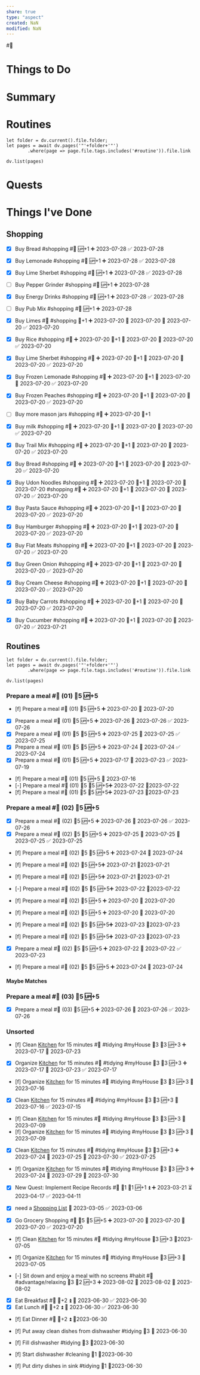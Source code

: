 ```yaml
---
share: true
type: "aspect"
created: NaN 
modified: NaN
---
```

#🍎
# Things to Do


# Summary


# Routines
```dataviewjs
let folder = dv.current().file.folder;
let pages = await dv.pages('"'+folder+'"')
		.where(page => page.file.tags.includes('#routine')).file.link

dv.list(pages)
```

# Quests


# Things I've Done
## Shopping

- [x] Buy Bread #shopping #🍎 🆙+1 ➕ 2023-07-28 ✅ 2023-07-28
- [x] Buy Lemonade #shopping #🍎 🆙+1 ➕ 2023-07-28 ✅ 2023-07-28
- [x] Buy Lime Sherbet #shopping #🍎 🆙+1 ➕ 2023-07-28 ✅ 2023-07-28
- [ ] Buy Pepper Grinder #shopping #🍎 🆙+1 ➕ 2023-07-28 
- [x] Buy Energy Drinks #shopping #🍎 🆙+1 ➕ 2023-07-28 ✅ 2023-07-28
- [ ] Buy Pub Mix #shopping #🍎 🆙+1 ➕ 2023-07-28 

- [x] Buy Limes #🍎 #shopping 🥄+1 ➕ 2023-07-20 🛫 2023-07-20 📅 2023-07-20 ✅ 2023-07-20
- [x] Buy Rice #shopping #🍎 ➕ 2023-07-20 🥄+1 🛫 2023-07-20 📅 2023-07-20 ✅ 2023-07-20
- [x] Buy Lime Sherbet #shopping #🍎 ➕ 2023-07-20 🥄+1 🛫 2023-07-20 📅 2023-07-20 ✅ 2023-07-20
- [x] Buy Frozen Lemonade #shopping #🍎 ➕ 2023-07-20 🥄+1 🛫 2023-07-20 📅 2023-07-20 ✅ 2023-07-20
- [x] Buy Frozen Peaches #shopping #🍎 ➕ 2023-07-20 🥄+1 🛫 2023-07-20 📅 2023-07-20 ✅ 2023-07-20
- [ ] Buy more mason jars #shopping #🍎 ➕ 2023-07-20 🥄+1
- [x] Buy milk #shopping #🍎 ➕ 2023-07-20 🥄+1 🛫 2023-07-20 📅 2023-07-20 ✅ 2023-07-20
- [x] Buy Trail Mix #shopping #🍎 ➕ 2023-07-20 🥄+1 🛫 2023-07-20 📅 2023-07-20 ✅ 2023-07-20
- [x] Buy Bread #shopping #🍎 ➕ 2023-07-20 🥄+1 🛫 2023-07-20 📅 2023-07-20 ✅ 2023-07-20
- [x] Buy Udon Noodles #shopping #🍎 ➕ 2023-07-20 🥄+1 🛫 2023-07-20 📅 2023-07-20 #shopping #🍎 ➕ 2023-07-20 🥄+1 🛫 2023-07-20 📅 2023-07-20 ✅ 2023-07-20
- [x] Buy Pasta Sauce #shopping #🍎 ➕ 2023-07-20 🥄+1 🛫 2023-07-20 📅 2023-07-20 ✅ 2023-07-20
- [x] Buy Hamburger #shopping #🍎 ➕ 2023-07-20 🥄+1 🛫 2023-07-20 📅 2023-07-20 ✅ 2023-07-20
- [x] Buy Flat Meats #shopping #🍎 ➕ 2023-07-20 🥄+1 🛫 2023-07-20 📅 2023-07-20 ✅ 2023-07-20
- [x] Buy Green Onion #shopping #🍎 ➕ 2023-07-20 🥄+1 🛫 2023-07-20 📅 2023-07-20 ✅ 2023-07-20
- [x] Buy Cream Cheese #shopping #🍎 ➕ 2023-07-20 🥄+1 🛫 2023-07-20 📅 2023-07-20 ✅ 2023-07-20
- [x] Buy Baby Carrots #shopping #🍎 ➕ 2023-07-20 🥄+1 🛫 2023-07-20 📅 2023-07-20 ✅ 2023-07-20
- [x] Buy Cucumber #shopping #🍎 ➕ 2023-07-20 🥄+1 🛫 2023-07-20 📅 2023-07-20 ✅ 2023-07-21

## Routines
```dataviewjs
let folder = dv.current().file.folder;
let pages = await dv.pages('"'+folder+'"')
		.where(page => page.file.tags.includes('#routine')).file.link

dv.list(pages)
```








### Prepare a meal #🍎 (01) 🥄5 🆙+5
- [f] Prepare a meal #🍎 (01) 🥄5 🆙+5 ➕ 2023-07-20 📅 2023-07-20
- [x] Prepare a meal #🍎 (01) 🥄5 🆙+5 ➕ 2023-07-26 📅 2023-07-26 ✅ 2023-07-26
- [x] Prepare a meal #🍎 (01) 🍅5 🥄5 🆙+5 ➕ 2023-07-25 📅 2023-07-25 ✅ 2023-07-25
- [x] Prepare a meal #🍎 (01) 🍅5 🥄5 🆙+5 ➕ 2023-07-24 📅 2023-07-24 ✅ 2023-07-24
- [x] Prepare a meal #🍎 (01) 🥄5 🆙+5 ➕ 2023-07-17 📅 2023-07-23 ✅ 2023-07-19
- [f] Prepare a meal #🍎 (01) 🥄5 🆙+5 📅 2023-07-16
- [-] Prepare a meal #🍎 (01) 🍅5 🥄5 🆙+5➕ 2023-07-22 📆2023-07-22
- [f] Prepare a meal #🍎 (01) 🍅5 🥄5 🆙+5➕ 2023-07-23 📆2023-07-23
### Prepare a meal #🍎 (02) 🥄5 🆙+5
- [x] Prepare a meal #🍎 (02) 🥄5 🆙+5 ➕ 2023-07-26 📅 2023-07-26 ✅ 2023-07-26
- [x] Prepare a meal #🍎 (02) 🍅5 🥄5 🆙+5 ➕ 2023-07-25 🛫 2023-07-25 📅 2023-07-25 ✅ 2023-07-25

- [f] Prepare a meal #🍎 (02) 🍅5 🥄5 🆙+5 ➕ 2023-07-24 📅 2023-07-24

- [f] Prepare a meal #🍎 (02) 🥄5 🆙+5➕ 2023-07-21 📆2023-07-21
- [f] Prepare a meal #🍎 (02) 🥄5 🆙+5➕ 2023-07-21 📆2023-07-21
- [-] Prepare a meal #🍎 (02) 🍅5 🥄5 🆙+5➕ 2023-07-22 📆2023-07-22


- [f] Prepare a meal #🍎 (02) 🥄5 🆙+5 ➕ 2023-07-20 📅 2023-07-20

- [f] Prepare a meal #🍎 (02) 🥄5 🆙+5 ➕ 2023-07-20 📅 2023-07-20
- [f] Prepare a meal #🍎 (02) 🍅5 🥄5 🆙+5➕ 2023-07-23 📆2023-07-23
- [f] Prepare a meal #🍎 (02) 🍅5 🥄5 🆙+5➕ 2023-07-23 📆2023-07-23
- [x] Prepare a meal #🍎 (02) 🍅5 🥄5 🆙+5 ➕ 2023-07-22 📅 2023-07-22 ✅ 2023-07-23
- [f] Prepare a meal #🍎 (02) 🍅5 🥄5 🆙+5 ➕ 2023-07-24 📅 2023-07-24
#### Maybe Matches



### Prepare a meal #🍎 (03) 🥄5 🆙+5
- [x] Prepare a meal #🍎 (03) 🥄5 🆙+5 ➕ 2023-07-26 📅 2023-07-26 ✅ 2023-07-26












### Unsorted


- [f] Clean [Kitchen](../08%20-%20Location%20%F0%9F%A7%AD/Kitchen.md) for 15 minutes #🍎 #tidying #myHouse 🍅3 🥄3 🆙+3 ➕ 2023-07-17 📅 2023-07-23
- [x] Organize [Kitchen](../08%20-%20Location%20%F0%9F%A7%AD/Kitchen.md) for 15 minutes #🍎 #tidying #myHouse 🍅3 🥄3 🆙+3 ➕ 2023-07-17 📅 2023-07-23 ✅ 2023-07-17
- [f] Organize [Kitchen](../08%20-%20Location%20%F0%9F%A7%AD/Kitchen.md) for 15 minutes #🍎 #tidying #myHouse 🍅3 🥄3 🆙+3 📅 2023-07-16

- [x] Clean [Kitchen](../08%20-%20Location%20%F0%9F%A7%AD/Kitchen.md) for 15 minutes #🍎 #tidying #myHouse 🍅3 🥄3 🆙+3 📅 2023-07-16 ✅ 2023-07-15

- [f] Clean [Kitchen](../08%20-%20Location%20%F0%9F%A7%AD/Kitchen.md) for 15 minutes #🍎 #tidying #myHouse 🍅3 🥄3 🆙+3 📆2023-07-09
- [f] Organize [Kitchen](../08%20-%20Location%20%F0%9F%A7%AD/Kitchen.md) for 15 minutes #🍎 #tidying #myHouse 🍅3 🥄3 🆙+3 📆2023-07-09


- [x] Clean [Kitchen](../08%20-%20Location%20%F0%9F%A7%AD/Kitchen.md) for 15 minutes #🍎 #tidying #myHouse 🍅3 🥄3 🆙+3 ➕ 2023-07-24 🛫 2023-07-25 📅 2023-07-30 ✅ 2023-07-25
- [f] Organize [Kitchen](../08%20-%20Location%20%F0%9F%A7%AD/Kitchen.md) for 15 minutes #🍎 #tidying #myHouse 🍅3 🥄3 🆙+3 ➕ 2023-07-24 🛫 2023-07-29 📅 2023-07-30

- [x] New Quest: Implement Recipe Records #🍎  🍅1 🥄1 🆙+1 ⏫ ➕ 2023-03-21 ⏳ 2023-04-17 ✅ 2023-04-11
- [x] need a [Shopping List](../../00%20-%20Life%20Management%20System/02%20-%20Tools/Shopping%20List.md) 📅 2023-03-05 ✅ 2023-03-06
- [x] Go Grocery Shopping #🍎 🍅5 🥄5 🆙+5 ➕ 2023-07-20 🛫 2023-07-20 📅 2023-07-20 ✅ 2023-07-20













- [f] Clean [Kitchen](../08%20-%20Location%20%F0%9F%A7%AD/Kitchen.md) for 15 minutes #🍎 #tidying #myHouse 🥄3 🆙+3 📆2023-07-05
- [f] Organize [Kitchen](../08%20-%20Location%20%F0%9F%A7%AD/Kitchen.md) for 15 minutes #🍎 #tidying #myHouse 🥄3 🆙+3 📆2023-07-05









- [-] Sit down and enjoy a meal with no screens #habit #🍎 #advantage/relaxing 🍅3 🥄2 🆙+3 ➕ 2023-08-02 🛫 2023-08-02 📅 2023-08-02

- [x] Eat Breakfast #🍎 🥄+2 ⏫ 📅 2023-06-30 ✅ 2023-06-30
- [x] Eat Lunch #🍎 🥄+2 ⏫ 📅 2023-06-30 ✅ 2023-06-30
- [f] Eat Dinner #🍎 🥄+2 ⏫ 📆2023-06-30 

- [f] Put away clean dishes from dishwasher #tidying 🥄3 📅 2023-06-30
- [f] Fill dishwasher #tidying 🥄3 📆2023-06-30
- [f] Start dishwasher #cleaning 🥄1 📆2023-06-30
- [f] Put dirty dishes in sink #tidying 🥄1 📆2023-06-30

